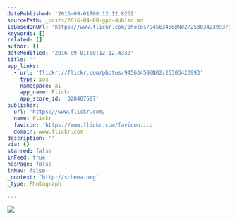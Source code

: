 ```yaml
---
datePublished: '2016-09-01T08:12:12.826Z'
sourcePath: _posts/2016-04-08-gpo-dublin.md
isBasedOnUrl: 'https://www.flickr.com/photos/94563458@N02/25303423993/in/dateposted/'
keywords: []
related: []
author: []
dateModified: '2016-09-01T08:12:12.433Z'
title: ''
app_links:
  - url: 'flickr://flickr.com/photos/94563458@N02/25303423993'
    type: ios
    namespace: ai
    app_name: Flickr
    app_store_id: '328407587'
publisher:
  url: 'https://www.flickr.com/'
  name: Flickr
  favicon: 'https://www.flickr.com/favicon.ico'
  domain: www.flickr.com
description: ''
via: {}
starred: false
inFeed: true
hasPage: false
inNav: false
_context: 'http://schema.org'
_type: Photograph

---
```

![](https://s3-us-west-2.amazonaws.com/the-grid-img/p/7645450e93777656e2b8ce6b536984758059787d.jpg)